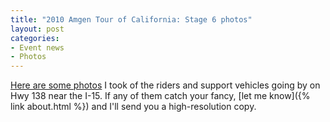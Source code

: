 ```yaml
---
title: "2010 Amgen Tour of California: Stage 6 photos"
layout: post
categories:
- Event news
- Photos
---
```


[Here are some photos](https://www.dropbox.com/sh/wkuv14bx0ks6f7w/AAC0MDRCEnce8jO9kAOd5E3ya?dl=0) I took of the riders and support vehicles going by on Hwy 138 near the I-15. If any of them catch your fancy, [let me know]({% link about.html %}) and I'll send you a high-resolution copy.
